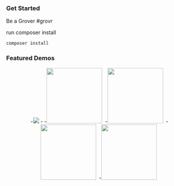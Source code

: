 
### Get Started ###

Be a Grover #grovr

run composer install
```
composer install
```
### Featured Demos ###
<p align="center">
-<img src="http://i2.imgbus.com/doimg/2com5mon6aba058.png" />
-
-<img src="http://i2.imgbus.com/doimg/8caofmbm7o7na03.PNG" height="150" />&nbsp;
-<img src="http://i2.imgbus.com/doimg/1cco2mcm0obn0d0.PNG" height="150" />&nbsp;
-<img src="http://i4.imgbus.com/doimg/0c6o4m3m0o5n4e0.PNG" height="150" />&nbsp;
-<img src="http://i3.imgbus.com/doimg/dc8ocmdm2o8n1e0.PNG" height="150" />&nbsp;
</p>




